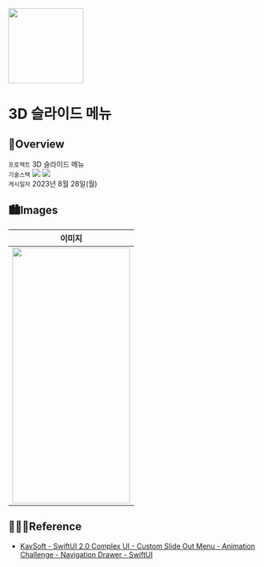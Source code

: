 <img src="https://user-images.githubusercontent.com/21079970/211797254-babc20dc-10c1-4edd-8ce2-56b1e6ee497c.png" align="center" width="150" height="150">

# 3D 슬라이드 메뉴
## 🍎Overview
`프로젝트` 3D 슬라이드 메뉴 <br>
`기술스택` <img src="https://img.shields.io/badge/Swift-F05138?style=flat-square&logo=Swift&logoColor=white"/> <img src="https://img.shields.io/badge/Xcode-147EFB?style=flat-square&logo=Xcode&logoColor=white"/> <br>
`게시일자` 2023년 8월 28일(월) <br>

## 🏙️Images

| 이미지 |
| :--: |
| <img src="https://github.com/rlarjsdn3/3d-slideout-menu-swiftui-toy-project/assets/21079970/2bb446a1-762b-4977-a2b6-b80e50dd6040" align="center" width="235" height="511"> |
 
## 👩🏻‍💻Reference

* [KavSoft - SwiftUI 2.0 Complex UI - Custom Slide Out Menu - Animation Challenge - Navigation Drawer - SwiftUI](https://www.youtube.com/watch?v=zC-bcBq8M10&t=46s)


